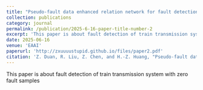 ```yaml
---
title: "Pseudo-fault data enhanced relation network for fault detection and localization in train transmission systems"
collection: publications
category: journal
permalink: /publication/2025-6-16-paper-title-number-2
excerpt: 'This paper is about fault detection of train transmission system with zero fault samples'
date: 2025-06-16
venue: 'EAAI'
paperurl: 'http://zxuuuustupid.github.io/files/paper2.pdf'
citation: 'Z. Duan, R. Liu, Z. Chen, and H.-Z. Huang, "Pseudo-fault data enhanced relation network for fault detection and localization in train transmission systems," Engineering Applications of Artificial Intelligence, vol. 158, p. 111515, 2025/10/15/ 2025, doi: https://doi.org/10.1016/j.engappai.2025.111515.'
---
```


This paper is about fault detection of train transmission system with zero fault samples